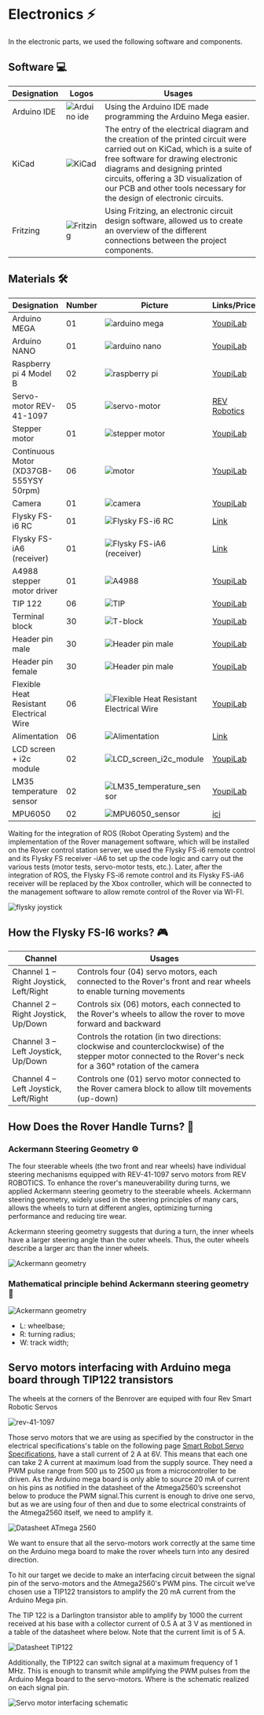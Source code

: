 # Electronics ⚡
In the electronic parts, we used the following software and components.

## Software 💻
| Designation | Logos | Usages |
| ------ | ------ | ------ |
| Arduino IDE | ![Arduino ide](https://github.com/BenRover-24/docs/blob/main/docs/electronics/images/software/IDE%20arduino.jpeg) | Using the Arduino IDE made programming the Arduino Mega easier. |
| KiCad | ![KiCad](https://github.com/BenRover-24/docs/blob/main/docs/electronics/images/software/Kicad_logo_new.png) | The entry of the electrical diagram and the creation of the printed circuit were carried out on KiCad, which is a suite of free software for drawing electronic diagrams and designing printed circuits, offering a 3D visualization of our PCB and other tools necessary for the design of electronic circuits. |
| Fritzing | ![Fritzing](https://github.com/BenRover-24/docs/blob/main/docs/electronics/images/software/fritzing.png) | Using Fritzing, an electronic circuit design software, allowed us to create an overview of the different connections between the project components. |

## Materials 🛠️
| Designation | Number | Picture | Links/Price |
| ------ | ------ | ------ | ------ |
| Arduino MEGA | 01 | ![arduino mega](https://github.com/BenRover-24/docs/blob/main/docs/electronics/images/materials/arduinomega.jpg) | [YoupiLab](https://youpilab.com/components/product/arduino-mega-2560) |
| Arduino NANO | 01 | ![arduino nano](https://github.com/BenRover-24/docs/blob/main/docs/electronics/images/materials/arduino_nano.jpg) | [YoupiLab](https://youpilab.com/components/product/arduino-nano-ch340) |
| Raspberry pi 4 Model B | 02 | ![raspberry pi](https://github.com/BenRover-24/docs/blob/main/docs/electronics/images/materials/raspberry.jpg) | [YoupiLab](https://youpilab.com/components/product/raspberry-pi4-model-ram-8giga) |
| Servo-motor REV-41-1097 | 05 | ![servo-motor](https://github.com/BenRover-24/docs/blob/main/docs/electronics/images/materials/rev-41-1097.jpg) | [REV Robotics](https://www.revrobotics.com/rev-41-1097/) |
| Stepper motor | 01 | ![stepper motor](https://github.com/BenRover-24/docs/blob/main/docs/electronics/images/materials/Moteur_pas_%C3%A0_pas_Nema_17.png) | [YoupiLab](https://youpilab.com/components/product/moteur-pas-a-pas-nema-17-42hs48) |
| Continuous Motor (XD37GB-555YSY 50rpm)  | 06 | ![motor](https://github.com/BenRover-24/docs/blob/main/docs/electronics/images/materials/motor.jpg) | [YoupiLab]() |
| Camera | 01 | ![camera](https://github.com/BenRover-24/docs/blob/main/docs/electronics/images/materials/camera.jpg) | [YoupiLab]() |
| Flysky FS-i6 RC | 01 | ![Flysky FS-i6 RC](https://raw.githubusercontent.com/benrover-24/docs/main/docs/electronics/images/materials/flysky_tx.jpg) | [Link]() |
| Flysky FS-iA6 (receiver) | 01 | ![Flysky FS-iA6 (receiver)](https://github.com/BenRover-24/docs/blob/main/docs/electronics/images/materials/receiver_flysky.jpg) | [Link]() |
| A4988 stepper motor driver | 01 | ![A4988](https://github.com/BenRover-24/docs/blob/main/docs/electronics/images/materials/A4988_Stepper_Motor_Driver.jpeg) | [YoupiLab](https://youpilab.com/components/product/a4988-stepper-motor-driver) |
| TIP 122 | 06 | ![TIP](https://github.com/BenRover-24/docs/blob/main/docs/electronics/images/materials/TIP122.jpg) | [YoupiLab](https://youpilab.com/components/product/transistor-darlington-tip122) |
| Terminal block | 30 | ![T-block](https://github.com/BenRover-24/docs/blob/main/docs/electronics/images/materials/T-block.jpg) | [YoupiLab](https://youpilab.com/components/product/bornier-2-broches) |
| Header pin male | 30 | ![Header pin male](https://github.com/BenRover-24/docs/blob/main/docs/electronics/images/materials/header_pin_mal.jpg) | [YoupiLab]() |
| Header pin female | 30 | ![Header pin male](https://github.com/BenRover-24/docs/blob/main/docs/electronics/images/materials/header_pin_femel.jpg) | [YoupiLab]() |
| Flexible Heat Resistant Electrical Wire | 06 | ![Flexible Heat Resistant Electrical Wire](https://github.com/BenRover-24/docs/blob/main/docs/electronics/images/materials/Fil_%C3%A9lectrique_r%C3%A9sistant_%C3%A0_la_chaleur.jpg) | [YoupiLab](https://youpilab.com/components/product/fil-electrique-resistant-a-la-chaleur-jaune-metre) |
| Alimentation | 06 | ![Alimentation](https://github.com/BenRover-24/docs/blob/main/docs/electronics/images/materials/batterie_de_moto.jpg) | [Link]() |
| LCD screen + i2c module | 02 | ![LCD_screen_i2c_module](https://github.com/BenRover-24/docs/blob/main/docs/electronics/images/materials/lcd_modul_i2c.png) | [YoupiLab](https://youpilab.com/components/product/ecran-lcd-16x02-avec-iLink2c) |
| LM35 temperature sensor | 02 | ![LM35_temperature_sensor](https://github.com/BenRover-24/docs/blob/main/docs/electronics/images/materials/lm35.jpg) | [YoupiLab](https://youpilab.com/components/product/capteur-de-temperature-lm35dz) |
| MPU6050 | 02 | ![MPU6050_sensor](https://github.com/BenRover-24/docs/blob/main/docs/electronics/images/materials/mpu.png) | [ici]() |

Waiting for the integration of ROS (Robot Operating System) and the implementation of the Rover management software, which will be installed on the Rover control station server, we used the Flysky FS-i6 remote control and its Flysky FS receiver -iA6 to set up the code logic and carry out the various tests (motor tests, servo-motor tests, etc.). Later, after the integration of ROS, the Flysky FS-i6 remote control and its Flysky FS-iA6 receiver will be replaced by the Xbox controller, which will be connected to the management software to allow remote control of the Rover via WI-FI.

![flysky joystick](https://raw.githubusercontent.com/iudhael/benrover-docs/electrical/Electrical/images/fs-i6.gif)

## How the Flysky FS-I6 works? 🎮
| Channel | Usages |
| ------ | ------ |
| Channel 1 – Right Joystick, Left/Right | Controls four (04) servo motors, each connected to the Rover's front and rear wheels to enable turning movements |
| Channel 2 – Right Joystick, Up/Down | Controls six (06) motors, each connected to the Rover's wheels to allow the rover to move forward and backward |
| Channel 3 – Left Joystick, Up/Down | Controls the rotation (in two directions: clockwise and counterclockwise) of the stepper motor connected to the Rover's neck for a 360° rotation of the camera |
| Channel 4 – Left Joystick, Left/Right | Controls one (01) servo motor connected to the Rover camera block to allow tilt movements (up-down) |

## How Does the Rover Handle Turns? 🔄
### Ackermann Steering Geometry ⚙️

The four steerable wheels (the two front and rear wheels) have individual steering mechanisms equipped with REV-41-1097 servo motors from REV ROBOTICS. To enhance the rover's maneuverability during turns, we applied Ackermann steering geometry to the steerable wheels. Ackermann steering geometry, widely used in the steering principles of many cars, allows the wheels to turn at different angles, optimizing turning performance and reducing tire wear.

Ackermann steering geometry suggests that during a turn, the inner wheels have a larger steering angle than the outer wheels. Thus, the outer wheels describe a larger arc than the inner wheels.

![Ackermann geometry](https://raw.githubusercontent.com/BenRover-24/docs/refs/heads/main/docs/electronics/images/Ackermann-Steering-Geometry-for-Mars-Rover-with-rocker-bogie-suspension.png)

### Mathematical principle behind Ackermann steering geometry 📐

![Ackermann geometry](https://raw.githubusercontent.com/BenRover-24/docs/main/docs/electronics/images/formule_ackermann.png)

* L: wheelbase;
* R: turning radius;
* W: track width;

## Servo motors interfacing with Arduino mega board through TIP122 transistors

The wheels at the corners of the Benrover are equiped with four Rev Smart Robotic Servos

![rev-41-1097](https://raw.githubusercontent.com/Mahudjro369/MyBenrover2024/main/docs/electronics/images/materials/rev-41-1097.jpg) 

Those servo motors that we are using as specified by the constructor in the electrical specifications's table on the following page [Smart Robot Servo Specifications](https://docs.revrobotics.com/rev-crossover-products/servo/srs), have a stall current of 2 A at 6V. 
This means that each one can take 2 A current at maximum load from the supply source. They need a PWM pulse range from 500 µs to 2500 µs from a microcontroller to be driven.
As the Arduino mega board is only able to source 20 mA of current on his pins as notified in the datasheet of the Atmega2560’s screenshot below to produce the PWM signal.This current is enough to drive one servo, but as we are using four of then and due to some electrical constraints of the Atmega2560 itself, we need to amplify it.

![Datasheet ATmega 2560](https://raw.githubusercontent.com/Mahudjro369/MyBenrover2024/main/docs/electronics/images/other/Datasheet%20ATmega%202560%20.jpg)

We want to ensure that all the servo-motors work correctly at the same time on the Arduino mega board to make the rover wheels turn into any desired direction.  

To hit our target we decide to make an interfacing circuit between the signal pin of the servo-motors and the Atmega2560's PWM pins. The circuit we’ve chosen use a TIP122 transistors to amplify the 20 mA current from the Arduino Mega pin.  

The TIP 122 is a Darlington transistor able to amplify by 1000 the current received at his base with a collector current of 0.5 A at 3 V as mentioned in a table of the datasheet where below. Note that the current limit is of 5 A.

![Datasheet TIP122](https://raw.githubusercontent.com/Mahudjro369/MyBenrover2024/main/docs/electronics/images/other/Datasheet%20TIP122.jpg)

Additionally, the TIP122 can switch signal at a maximum frequency of 1 MHz. This is enough to transmit while amplifying the PWM pulses from the Arduino Mega board to the servo-motors. Where is the schematic realized on each signal pin.

![Servo motor interfacing schematic](https://raw.githubusercontent.com/Mahudjro369/MyBenrover2024/main/docs/electronics/images/other/Servo%20motor%20interfacing%20schematic.jpg)
